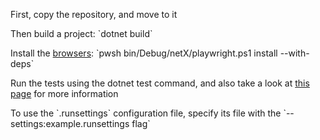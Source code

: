 First, copy the repository, and move to it
<p></p>
Then build a project: `dotnet build` 
<p></p>
Install the <a href="https://playwright.dev/dotnet/docs/browsers">browsers</a>: `pwsh bin/Debug/netX/playwright.ps1 install --with-deps`

Run the tests using the dotnet test command, and also take a look at <a href="https://playwright.dev/dotnet/docs/running-tests">this page</a> for more information 
<p></p>
To use the `.runsettings` configuration file, specify its file with the `--settings:example.runsettings flag`